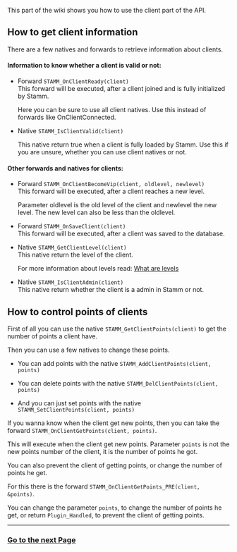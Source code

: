 This part of the wiki shows you how to use the client part of the API.


## How to get client information

There are a few natives and forwards to retrieve information about clients.

#### Information to know whether a client is valid or not:

- Forward `STAMM_OnClientReady(client)`    
	This forward will be executed, after a client joined and is fully initialized by Stamm.

	Here you can be sure to use all client natives.
	Use this instead of forwards like OnClientConnected.

- Native `STAMM_IsClientValid(client)`

	This native return true when a client is fully loaded by Stamm.
	Use this if you are unsure, whether you can use client natives or not.

#### Other forwards and natives for clients:

- Forward `STAMM_OnClientBecomeVip(client, oldlevel, newlevel)`    
	This forward will be executed, after a client reaches a new level.
	
	Parameter oldlevel is the old level of the client and newlevel the new level.
	The new level can also be less than the oldlevel.

- Forward `STAMM_OnSaveClient(client)`    
	This forward will be executed, after a client was saved to the database.

- Native `STAMM_GetClientLevel(client)`    
	This native return the level of the client.

	For more information about levels read: [What are levels](wiki/Introduction-into-the-API#what-are-levels)

- Native `STAMM_IsClientAdmin(client)`    
	This native return whether the client is a admin in Stamm or not.


## How to control points of clients

First of all you can use the native `STAMM_GetClientPoints(client)` to get the number of points a client have.

Then you can use a few natives to change these points.

- You can add points with the native `STAMM_AddClientPoints(client, points)`

- You can delete points with the native `STAMM_DelClientPoints(client, points)`

- And you can just set points with the native `STAMM_SetClientPoints(client, points)`


If you wanna know when the client get new points, then you can take the forward `STAMM_OnClientGetPoints(client, points)`.

This will execute when the client get new points.
Parameter `points` is not the new points number of the client, it is the number of points he got.

You can also prevent the client of getting points, or change the number of points he get.

For this there is the forward `STAMM_OnClientGetPoints_PRE(client, &points)`.

You can change the parameter `points`, to change the number of points he get, or return `Plugin_Handled`, to prevent the client of getting points.

---------
### [Go to the next Page](wiki/Working-with-levels)